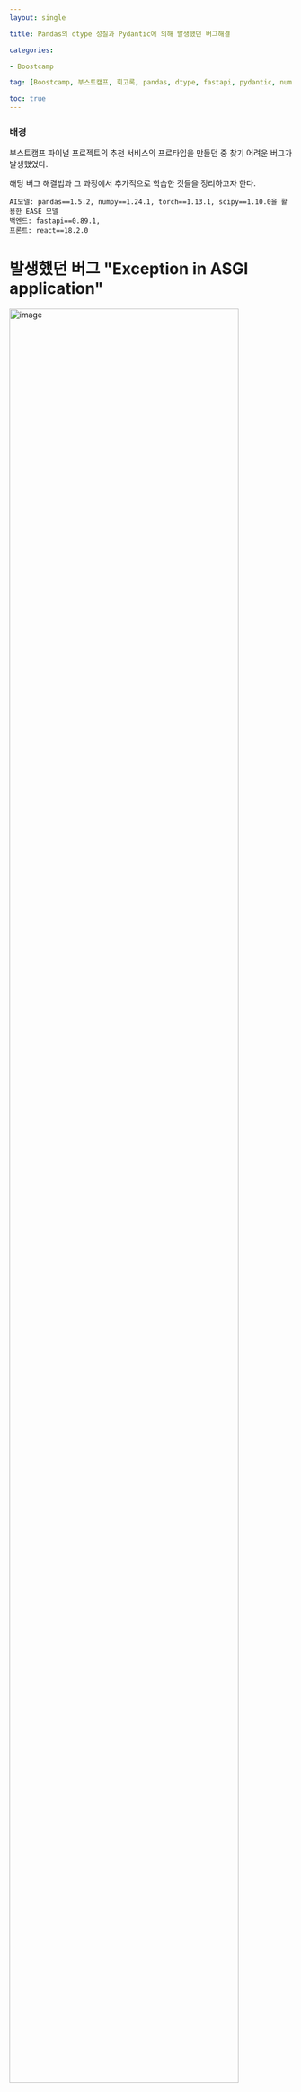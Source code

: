 ```yaml
---
layout: single

title: Pandas의 dtype 성질과 Pydantic에 의해 발생했던 버그해결

categories:

- Boostcamp

tag: [Boostcamp, 부스트캠프, 회고록, pandas, dtype, fastapi, pydantic, numpy.int64, int, item()]

toc: true
---
```


### 배경

부스트캠프 파이널 프로젝트의 추천 서비스의 프로타입을 만들던 중 찾기 어려운 버그가 발생했었다.   


해당 버그 해결법과 그 과정에서 추가적으로 학습한 것들을 정리하고자 한다.   
 
    AI모델: pandas==1.5.2, numpy==1.24.1, torch==1.13.1, scipy==1.10.0을 활용한 EASE 모델
    백엔드: fastapi==0.89.1, 
    프론트: react==18.2.0

# 발생했던 버그 "Exception in ASGI application"

<img width="90%" alt="image" src="https://user-images.githubusercontent.com/94548914/213140615-b9d1243a-7023-426f-ad83-34e4e757716e.png">

<div> Exception in ASGI application </div> 
<div style='color: gray;'>ASGI는 fastapi가 따르고 있는 서버의 인터페이스 정책이다. </div>  
<div style='color: gray; font-size: 10px;'>ASGI is a spiritual successor to WSGI, intended to provide a standard interface between async-capable Python web servers, frameworks, and applications.</div>

<br>

<img width="90%" alt="image" src="https://user-images.githubusercontent.com/94548914/213141307-c9ce01cd-f711-4a9e-a45a-602ffe4efde7.png">

<div style='color: gray;'>문제가 발생했던 fastapi 코드, inferecne_result들이 아이템의 id를 담은 List[int]의 아웃풋을 기대했다.</div>  

<br>

<img width="90%" alt="image" src="https://user-images.githubusercontent.com/94548914/213141919-6415c376-4f03-4a4e-a66c-33fec1d9581c.png">


<div style='color: gray;'>문제가 발생했던 model의 get_model_rec 코드, result는 아이템의 id를 담은 List[int]의 아웃풋을 기대했다.</div>   

<br>


## 버그 원인분석

<img width="90%" alt="image" src="https://user-images.githubusercontent.com/94548914/213141307-c9ce01cd-f711-4a9e-a45a-602ffe4efde7.png">

모델에서 **pandas로 csv를 읽어올 때** int는 파이썬의 기본형 int가 아닌 **numpy.int64**로 설정된다.  

그렇다면 numpy.int64은 왜 문제가 됐을까?  

원인은 fastapi의 pydantic 에 있다.

pydantic은 vaildation을 쉽고 빠르게 검증하기 위한 라이브러리로 pydantic을 통해 fastapi는 복잡하고 긴 코드의 vaildation을 쉽게 컨트롤할 수 있다.  

버그가 발생한 코드의 make_inference_track의 return 형식은 fastapi의 swagger를 살펴보면 다음과 같다.  

<img width="1430" alt="image" src="https://user-images.githubusercontent.com/94548914/213181813-ae877228-cfe7-4656-922e-975e1e1371eb.png">

swagger의 docs에 따르면 return으로 {} 형태의 json이 와야한다.  

return {'inference_result': inference_result}의 json으로 변환하는 과정에서 numpy.int64를 만나 오류가 발생한것으로 보인다.  

## 버그 해결법

### 해결법 - (1)

문제가 되는 numpy.int64를 int로 바꿔주는 방법이다.  

여기서 주의할 점은 ndarray의 변수에 int() 메소드를 씌워도 여전히 numpy.int64가 된다는 것이다.  

이 부분에서 조금 당황하고 헤멨었다. 처음 오류를 보자마자 시도했던 방법이 get_model_rec 내부에서 id2item 값들에 int() 메소드를 사용하는 방법이었으나 해결이 되지 않았었다.

이는 numpy.int64 변수의 클래스를 스코프를 따라 타고 올라가다보면 파이썬의 기본 자료형인 int가 아닌 numpy.int64를 먼저 찾게되기 때문에 발생했던 오류였다.

이를 해결하기 위해선 다음과 같은 item() 메소드를 쓰면 된다.

```python
# At EASAE_model.py
def get_model_rec(model, input_ids, top_k) -> EASE:
    ...
    ...
    result = [id2item[i].item() for i in result[0]] # numpy.int64 -> int

    return result
```

numpy.int64 -> int 로 의도한대로 자료형이 변환된다.

### 해결법 - (2)
함수의 return type을 response_model 파라미터를 통해 json이아닌 List로 정해주면 된다.

response_model를 통해 json의 schema가 아닌 custom type을 사용자가 직접 지정할 수 있다.

단, 이 경우 response_model 파라미터로 설정한 값의 타입과 같은 return을 반환하지 않는다면 오류가 생긴다.

```python
# At fastapi_backend.py

@app.post("/recplaylist", description="추천을 요청합니다.", response_model=List[int])
async def make_inference_track(request: Request):
    ...
    ...
    
    return inference_result

```

## Appendix

### read_csv 함수의 dtype 설정이 권장되는 이유

사실 이 이슈를 다루면서 pandas가 read_csv을 통해 파일을 읽어올 때 파이썬의 기본 자료형이 아닌 numpy의 자료형으로 읽어온다는 사실을 처음 알았다.  

생각해보면 효율적인 메모리 사용을 위해서 불가결한 부분인데 당연하게 쓰다보니 조금 간과했던 부분이다.  

그렇다면 csv가 저장될 시점의 자료형을 같이 저장했다가 read_csv 실행시 자료형을 같이 불러오는건가 라는 의문이 생겨 서칭을 했다.  

서칭결과 read_csv을 통해 csv를 읽어올 때 pandas가 컬럼의 타입을 동적으로 추로하고 이 과정에 많은 메모리가 소모된다고 한다.  

그래서 read_csv 함수에 dtype 파라미터를 통해 type을 지정해주면 메모리가 최적화되고 속도가 매우 향상되므로 dtype 설정이 권장된다.